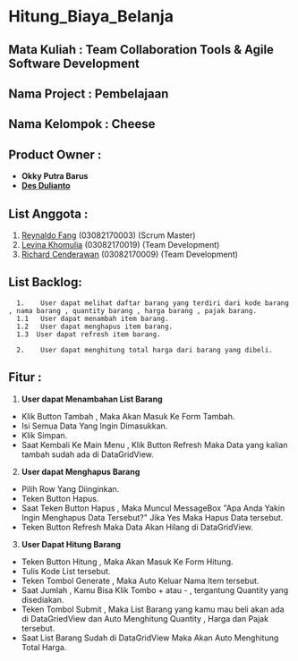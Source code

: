 # Hitung_Biaya_Belanja

## Mata Kuliah : **Team Collaboration Tools & Agile Software Development**

## **Nama Project : Pembelajaan**

## **Nama Kelompok : Cheese**

## Product Owner : 
- **Okky Putra Barus** 
- **[Des Dulianto](https://github.com/desdulianto)**


## List Anggota :
1. [Reynaldo Fang](https://github.com/reynaldokorn) (03082170003) (Scrum Master)
2. [Levina Khomulia](https://github.com/LevinaKhomulia) (03082170019) (Team Development)
3. [Richard Cenderawan](https://github.com/richardcenderawan) (03082170009) (Team Development)

## List Backlog:
```
  1.	User dapat melihat daftar barang yang terdiri dari kode barang , nama barang , quantity barang , harga barang , pajak barang.
  1.1	User dapat menambah item barang.
  1.2	User dapat menghapus item barang.
  1.3  User dapat refresh item barang.
  
  2.	User dapat menghitung total harga dari barang yang dibeli.

```

## Fitur :

1. **User dapat Menambahan List Barang** 
- Klik Button Tambah , Maka Akan Masuk Ke Form Tambah.
- Isi Semua Data Yang Ingin Dimasukkan.
- Klik Simpan. 
- Saat Kembali Ke Main Menu , Klik Button Refresh Maka Data yang kalian tambah sudah ada di DataGridView.

2. **User dapat Menghapus Barang**
- Pilih Row Yang Diinginkan.
- Teken Button Hapus. 
- Saat Teken Button Hapus , Maka Muncul MessageBox "Apa Anda Yakin Ingin Menghapus Data Tersebut?" Jika Yes Maka Hapus Data tersebut.
- Teken Button Refresh Maka Data Akan Hilang di DataGridView.

3. **User Dapat Hitung Barang**
- Teken Button Hitung , Maka Akan Masuk Ke Form Hitung.
- Tulis Kode List tersebut.
- Teken Tombol Generate , Maka Auto Keluar Nama Item tersebut. 
- Saat Jumlah , Kamu Bisa Klik Tombo + atau - , tergantung Quantity yang disediakan.
- Teken Tombol Submit , Maka List Barang yang kamu mau beli akan ada di DataGriedView dan Auto Menghitung 
  Quantity , Harga dan Pajak tersebut.
- Saat List Barang Sudah di DataGridView Maka Akan Auto Menghitung Total Harga.
